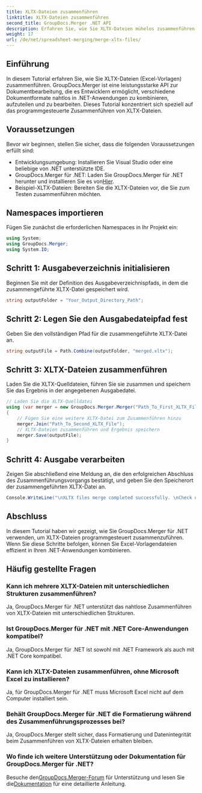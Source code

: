 ```yaml
---
title: XLTX-Dateien zusammenführen
linktitle: XLTX-Dateien zusammenführen
second_title: GroupDocs.Merger .NET API
description: Erfahren Sie, wie Sie XLTX-Dateien mühelos zusammenführen. Beginnen Sie mit dem Zusammenführen von XLTX-Dateien und optimieren Sie Ihre Dokumentenverwaltungsaufgaben effizient.
weight: 17
url: /de/net/spreadsheet-merging/merge-xltx-files/
---
```

## Einführung
In diesem Tutorial erfahren Sie, wie Sie XLTX-Dateien (Excel-Vorlagen) zusammenführen. GroupDocs.Merger ist eine leistungsstarke API zur Dokumentbearbeitung, die es Entwicklern ermöglicht, verschiedene Dokumentformate nahtlos in .NET-Anwendungen zu kombinieren, aufzuteilen und zu bearbeiten. Dieses Tutorial konzentriert sich speziell auf das programmgesteuerte Zusammenführen von XLTX-Dateien.
## Voraussetzungen
Bevor wir beginnen, stellen Sie sicher, dass die folgenden Voraussetzungen erfüllt sind:
- Entwicklungsumgebung: Installieren Sie Visual Studio oder eine beliebige von .NET unterstützte IDE.
-  GroupDocs.Merger für .NET: Laden Sie GroupDocs.Merger für .NET herunter und installieren Sie es von[Hier](https://releases.groupdocs.com/merger/net/).
- Beispiel-XLTX-Dateien: Bereiten Sie die XLTX-Dateien vor, die Sie zum Testen zusammenführen möchten.

## Namespaces importieren
Fügen Sie zunächst die erforderlichen Namespaces in Ihr Projekt ein:
```csharp
using System; 
using GroupDocs.Merger;
using System.IO;
```
## Schritt 1: Ausgabeverzeichnis initialisieren
Beginnen Sie mit der Definition des Ausgabeverzeichnispfads, in dem die zusammengeführte XLTX-Datei gespeichert wird.
```csharp
string outputFolder = "Your_Output_Directory_Path";
```
## Schritt 2: Legen Sie den Ausgabedateipfad fest
Geben Sie den vollständigen Pfad für die zusammengeführte XLTX-Datei an.
```csharp
string outputFile = Path.Combine(outputFolder, "merged.xltx");
```
## Schritt 3: XLTX-Dateien zusammenführen
Laden Sie die XLTX-Quelldateien, führen Sie sie zusammen und speichern Sie das Ergebnis in der angegebenen Ausgabedatei.
```csharp
// Laden Sie die XLTX-Quelldatei
using (var merger = new GroupDocs.Merger.Merger("Path_To_First_XLTX_File"))
{
    // Fügen Sie eine weitere XLTX-Datei zum Zusammenführen hinzu
    merger.Join("Path_To_Second_XLTX_File");
    // XLTX-Dateien zusammenführen und Ergebnis speichern
    merger.Save(outputFile);
}
```
## Schritt 4: Ausgabe verarbeiten
Zeigen Sie abschließend eine Meldung an, die den erfolgreichen Abschluss des Zusammenführungsvorgangs bestätigt, und geben Sie den Speicherort der zusammengeführten XLTX-Datei an.
```csharp
Console.WriteLine("\nXLTX files merge completed successfully. \nCheck output in {0}", outputFolder);
```

## Abschluss
In diesem Tutorial haben wir gezeigt, wie Sie GroupDocs.Merger für .NET verwenden, um XLTX-Dateien programmgesteuert zusammenzuführen. Wenn Sie diese Schritte befolgen, können Sie Excel-Vorlagendateien effizient in Ihren .NET-Anwendungen kombinieren.

## Häufig gestellte Fragen
### Kann ich mehrere XLTX-Dateien mit unterschiedlichen Strukturen zusammenführen?
Ja, GroupDocs.Merger für .NET unterstützt das nahtlose Zusammenführen von XLTX-Dateien mit unterschiedlichen Strukturen.
### Ist GroupDocs.Merger für .NET mit .NET Core-Anwendungen kompatibel?
Ja, GroupDocs.Merger für .NET ist sowohl mit .NET Framework als auch mit .NET Core kompatibel.
### Kann ich XLTX-Dateien zusammenführen, ohne Microsoft Excel zu installieren?
Ja, für GroupDocs.Merger für .NET muss Microsoft Excel nicht auf dem Computer installiert sein.
### Behält GroupDocs.Merger für .NET die Formatierung während des Zusammenführungsprozesses bei?
Ja, GroupDocs.Merger stellt sicher, dass Formatierung und Datenintegrität beim Zusammenführen von XLTX-Dateien erhalten bleiben.
### Wo finde ich weitere Unterstützung oder Dokumentation für GroupDocs.Merger für .NET?
 Besuche den[GroupDocs.Merger-Forum](https://forum.groupdocs.com/c/merger/32) für Unterstützung und lesen Sie die[Dokumentation](https://tutorials.groupdocs.com/merger/net/) für eine detaillierte Anleitung.